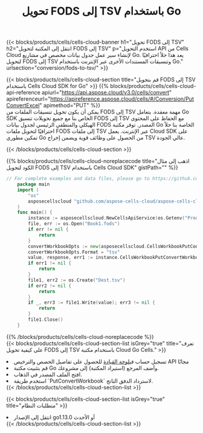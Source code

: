 ﻿---
title:  تحويل FODS إلى TSV باستخدام Go
description:  استخدام Aspose.Cells Cloud SDK لـ Go لتحويل ملف تنسيق FODS إلى ملف تنسيق TSV.
kwords: Excel, Convert FODS to TSV, REST, Go
howto: How to convert FODS to TSV using Aspose.Cells Cloud Go library.
---
{{< blocks/products/cells/cells-cloud-banner h1="تحويل FODS إلى TSV" h2="انتقل إلى المكتبة لتحويل FODS إلى TSV" p="استخدم التحويل API من Cells Cloud لإنشاء سير عمل جدول بيانات مخصص في مشاريع Go. يعد هذا حلاً احترافيًا لتحويل FODS إلى TSV وتنسيقات المستندات الأخرى عبر الإنترنت باستخدام Go." urlsection="conversion/fods-to-tsv/" >}}

{{< blocks/products/cells/cells-cloud-section title="قم بتحويل FODS إلى TSV باستخدام Cells Cloud SDK for Go" >}}
{{% blocks/products/cells/cells-cloud-api-reference apiurl="https://api.aspose.cloud/v3.0/cells/convert" apireferenceurl="https://apireference.aspose.cloud/cells/#/Conversion/PutConvertExcel" apimethod="PUT" %}}
<br/>
يمكن أن يكون تحويل تنسيقات الملفات من FODS إلى TSV مهمة معقدة. يتعامل Go SDK الخاص بنا مع جميع تحويلات تنسيق FODS إلى TSV مع الحفاظ على المحتوى الهيكلي والمنطقي الرئيسي لجدول بيانات FODS المصدر. توفر مكتبة Go الخاصة بنا حلاً احترافيًا لتحويل ملفات FODS إلى ملفات TSV عبر الإنترنت. يعمل Cloud SDK على تمكين مطوري Go من الحصول على وظائف قوية ويضمن إخراج TSV عالي الجودة.

{{< /blocks/products/cells/cells-cloud-section >}}

{{% blocks/products/cells/cells-cloud-noreplacecode title="اذهب إلى مثال الكود لتحويل FODS إلى TSV باستخدام Cells Cloud SDK" gistPath="" %}}
 
```go
// For complete examples and data files, please go to https://github.com/aspose-cells-cloud/aspose-cells-cloud-go/
    package main
    import (
	    "os"
	    asposecellscloud "github.com/aspose-cells-cloud/aspose-cells-cloud-go/v22"
    )
    func main() {
	    instance := asposecellscloud.NewCellsApiService(os.Getenv("ProductClientId"), os.Getenv("ProductClientSecret"))
	    file, err := os.Open("Book1.fods")
	    if err != nil {
		    return
	    }
	    convertWorkbookOpts := new(asposecellscloud.CellsWorkbookPutConvertWorkbookOpts)
	    convertWorkbookOpts.Format = "tsv"
	    value, response, err1 := instance.CellsWorkbookPutConvertWorkbook(file, convertWorkbookOpts)
	    if err1 != nil {
		    return
	    }
	    file1, err2 := os.Create("Dest.tsv")
	    if err2 != nil {
		    return
	    }
	    if _, err3 := file1.Write(value); err3 != nil {
		    return
	    }
	    file1.Close()
    }
```
 
{{% /blocks/products/cells/cells-cloud-noreplacecode %}}
<br/>
{{< blocks/products/cells/cells-cloud-section-list isGrey="true" title="تعرف على كيفية تحويل FODS إلى TSV باستخدام مكتبة Cloud Go Cells." >}}
<li> تسجيل حساب في<a href="https://dashboard.aspose.cloud/">لوحة القيادة</a> للحصول على تفاصيل الحصص والترخيص API مجانًا</li>
<li>قم بتثبيت مكتبة Go وأضف المرجع (استيراد المكتبة) إلى مشروعك.</li>
<li>افتح الملف المصدر في الذهاب.</li>
<li>استخدم طريقة `PutConvertWorkbook` لاسترداد الدفق الناتج.</li>
{{< /blocks/products/cells/cells-cloud-section-list >}}

{{< blocks/products/cells/cells-cloud-section-list isGrey="true" title="متطلبات النظام" >}}
<li>انتقل إلى الإصدار go1.13.0 أو الأحدث</li>
{{< /blocks/products/cells/cells-cloud-section-list >}}
